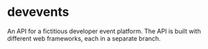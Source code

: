 # devevents

An API for a fictitious developer event platform. The API is built with different web frameworks, each in a separate branch.
